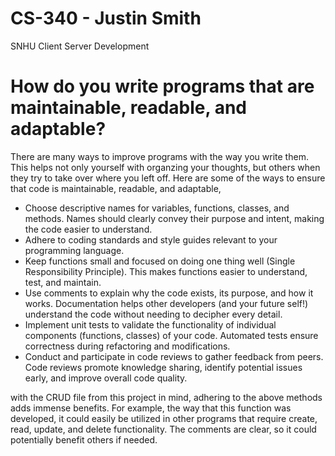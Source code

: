 # CS-340 - Justin Smith
SNHU Client Server Development
# How do you write programs that are maintainable, readable, and adaptable? 
There are many ways to improve programs with the way you write them. This helps not only yourself with organzing your thoughts, but others when they try to 
take over where you left off. Here are some of the ways to ensure that code is maintainable, readable, and adaptable,
* Choose descriptive names for variables, functions, classes, and methods. Names should clearly convey their purpose and intent, making the code easier to understand.
* Adhere to coding standards and style guides relevant to your programming language.
* Keep functions small and focused on doing one thing well (Single Responsibility Principle). This makes functions easier to understand, test, and maintain.
* Use comments to explain why the code exists, its purpose, and how it works. Documentation helps other developers (and your future self!) understand the code without needing to decipher every detail.
* Implement unit tests to validate the functionality of individual components (functions, classes) of your code. Automated tests ensure correctness during refactoring and modifications.
* Conduct and participate in code reviews to gather feedback from peers. Code reviews promote knowledge sharing, identify potential issues early, and improve overall code quality.

with the CRUD file from this project in mind, adhering to the above methods adds immense benefits. For example, the way that this function was developed, it could easily be utilized in other
programs that require create, read, update, and delete functionality. The comments are clear, so it could potentially benefit others if needed.


